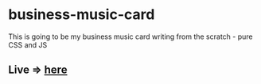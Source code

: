 # business-music-card
This is going to be my business music card writing from the scratch - pure CSS and JS

## Live => [here](https://szymonrojek.github.io/business-music-card/)